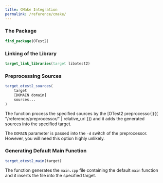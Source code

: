 ```yaml
---
title: CMake Integration
permalink: /reference/cmake/
---
```


### The Package

```cmake
find_package(OTest2)
```

### Linking of the Library

```cmake
target_link_libraries(target libotest2)
```

### Preprocessing Sources

```cmake
target_otest2_sources(
    target
    [DOMAIN domain]
    sources...
)
```
The function process the specified sources by
the [OTest2 preprocessor]({{ "/reference/preprocessor/" | relative_url }})
and it adds the generated sources into the specified target.

The `DOMAIN` parameter is passed into the `-d` switch of the preprocessor.
However, you will need this option highly unlikely.

### Generating Default Main Function

```cmake
target_otest2_main(target)
```

The function generates the `main.cpp` file containing the default `main`
function and it inserts the file into the specified target.
